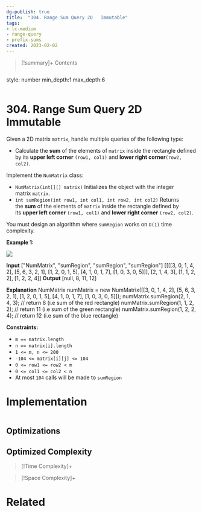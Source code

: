 ```yaml
---
dg-publish: true
title:  "304. Range Sum Query 2D   Immutable"
tags:
- lc-medium
- range-query
- prefix-sums
created: 2023-02-02
---
```


>[!summary]+ Contents
>```toc
style: number
min_depth:1
max_depth:6 
>```


# 304. Range Sum Query 2D   Immutable
Given a 2D matrix `matrix`, handle multiple queries of the following type:

-   Calculate the **sum** of the elements of `matrix` inside the rectangle defined by its **upper left corner** `(row1, col1)` and **lower right corner**`(row2, col2)`.

Implement the `NumMatrix` class:

-   `NumMatrix(int[][] matrix)` Initializes the object with the integer matrix `matrix`.
-   `int sumRegion(int row1, int col1, int row2, int col2)` Returns the **sum** of the elements of `matrix` inside the rectangle defined by its **upper left corner** `(row1, col1)` and **lower right corner** `(row2, col2)`.

You must design an algorithm where `sumRegion` works on `O(1)` time complexity.

**Example 1:**

![](https://assets.leetcode.com/uploads/2021/03/14/sum-grid.jpg)

**Input**
["NumMatrix", "sumRegion", "sumRegion", "sumRegion"]
[[[[3, 0, 1, 4, 2], [5, 6, 3, 2, 1], [1, 2, 0, 1, 5], [4, 1, 0, 1, 7], [1, 0, 3, 0, 5]]], [2, 1, 4, 3], [1, 1, 2, 2], [1, 2, 2, 4]]
**Output**
[null, 8, 11, 12]

**Explanation**
NumMatrix numMatrix = new NumMatrix([[3, 0, 1, 4, 2], [5, 6, 3, 2, 1], [1, 2, 0, 1, 5], [4, 1, 0, 1, 7], [1, 0, 3, 0, 5]]);
numMatrix.sumRegion(2, 1, 4, 3); // return 8 (i.e sum of the red rectangle)
numMatrix.sumRegion(1, 1, 2, 2); // return 11 (i.e sum of the green rectangle)
numMatrix.sumRegion(1, 2, 2, 4); // return 12 (i.e sum of the blue rectangle)

**Constraints:**

-   `m == matrix.length`
-   `n == matrix[i].length`
-   `1 <= m, n <= 200`
-   `-104 <= matrix[i][j] <= 104`
-   `0 <= row1 <= row2 < m`
-   `0 <= col1 <= col2 < n`
-   At most `104` calls will be made to `sumRegion`
# Implementation

```python

```

## Optimizations

## Optimized Complexity

>[!Time Complexity]+

>[!Space Complexity]+



# Related
